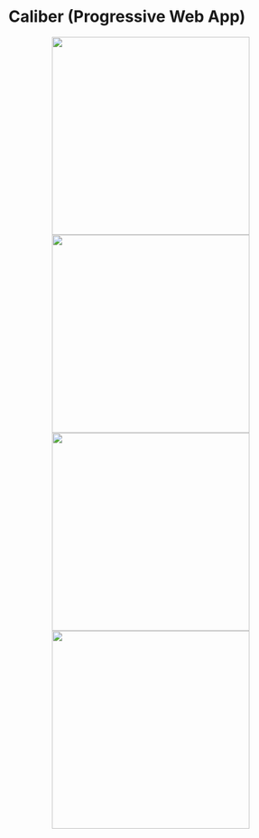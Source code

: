 # Caliber (Progressive Web App)
<p align='center'>
<img src="https://raw.githubusercontent.com/abderraouf-safsaf/caliber-pwa/master/screenshots/first.png" width="350"><br>
<img src="https://raw.githubusercontent.com/abderraouf-safsaf/caliber-pwa/master/screenshots/second.png" width="350"><br>
<img src="https://raw.githubusercontent.com/abderraouf-safsaf/caliber-pwa/master/screenshots/third.png" width="350"><br>
<img src="https://raw.githubusercontent.com/abderraouf-safsaf/caliber-pwa/master/screenshots/fourth.png" width="350">
</p>
